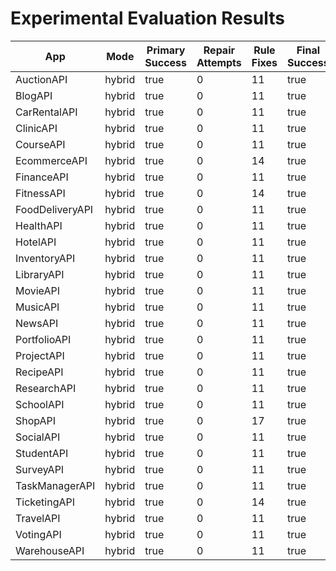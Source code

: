 # Experimental Evaluation Results

| App | Mode | Primary Success | Repair Attempts | Rule Fixes | Final Success | Duration (s) | Coverage (%) | Error |
|-----|------|----------------|----------------|-------------|----------------|---------------|--------------|-------|
| AuctionAPI | hybrid | true | 0 | 11 | true | 0.08 | 72.2 |  |
| BlogAPI | hybrid | true | 0 | 11 | true | 0.08 | 72.2 |  |
| CarRentalAPI | hybrid | true | 0 | 11 | true | 0.11 | 70.2 |  |
| ClinicAPI | hybrid | true | 0 | 11 | true | 0.11 | 70.2 |  |
| CourseAPI | hybrid | true | 0 | 11 | true | 0.08 | 72.2 |  |
| EcommerceAPI | hybrid | true | 0 | 14 | true | 0.17 | 72.2 |  |
| FinanceAPI | hybrid | true | 0 | 11 | true | 0.20 | 70.2 |  |
| FitnessAPI | hybrid | true | 0 | 14 | true | 0.10 | 72.2 |  |
| FoodDeliveryAPI | hybrid | true | 0 | 11 | true | 0.05 | 72.2 |  |
| HealthAPI | hybrid | true | 0 | 11 | true | 316617.00 | 70.2 |  |
| HotelAPI | hybrid | true | 0 | 11 | true | 217804.00 | 72.2 |  |
| InventoryAPI | hybrid | true | 0 | 11 | true | 0.11 | 70.2 |  |
| LibraryAPI | hybrid | true | 0 | 11 | true | 0.15 | 46.8 |  |
| MovieAPI | hybrid | true | 0 | 11 | true | 0.11 | 70.2 |  |
| MusicAPI | hybrid | true | 0 | 11 | true | 635461.00 | 70.2 |  |
| NewsAPI | hybrid | true | 0 | 11 | true | 0.07 | 70.2 |  |
| PortfolioAPI | hybrid | true | 0 | 11 | true | 0.14 | 70.2 |  |
| ProjectAPI | hybrid | true | 0 | 11 | true | 0.08 | 70.2 |  |
| RecipeAPI | hybrid | true | 0 | 11 | true | 0.08 | 72.2 |  |
| ResearchAPI | hybrid | true | 0 | 11 | true | 0.08 | 72.2 |  |
| SchoolAPI | hybrid | true | 0 | 11 | true | 0.10 | 70.2 |  |
| ShopAPI | hybrid | true | 0 | 17 | true | 0.15 | 70.2 |  |
| SocialAPI | hybrid | true | 0 | 11 | true | 0.05 | 72.2 |  |
| StudentAPI | hybrid | true | 0 | 11 | true | 0.07 | 72.2 |  |
| SurveyAPI | hybrid | true | 0 | 11 | true | 0.07 | 72.2 |  |
| TaskManagerAPI | hybrid | true | 0 | 11 | true | 0.13 | 72.2 |  |
| TicketingAPI | hybrid | true | 0 | 14 | true | 0.12 | 70.2 |  |
| TravelAPI | hybrid | true | 0 | 11 | true | 0.07 | 70.2 |  |
| VotingAPI | hybrid | true | 0 | 11 | true | 0.04 | 72.2 |  |
| WarehouseAPI | hybrid | true | 0 | 11 | true | 258539.00 | 70.2 |  |
